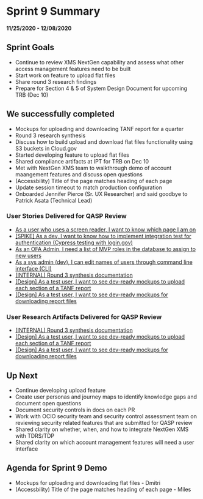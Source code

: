 # Sprint 9 Summary
**11/25/2020 - 12/08/2020**

## Sprint Goals
- Continue to review XMS NextGen capability and assess what other access management features need to be built 
- Start work on feature to upload flat files
- Share round 3 research findings 
- Prepare for Section 4 & 5 of System Design Document for upcoming TRB (Dec 10)  

## We successfully completed
- Mockups for uploading and downloading TANF report for a quarter 
- Round 3 research synthesis 
- Discuss how to build upload and download flat files  functionality using S3 buckets in Cloud.gov 
- Started developing feature to upload flat files 
- Shared compliance artifacts at IPT for TRB on Dec 10
- Met with NextGen XMS team to walkthrough demo of  account maangement features and discuss open questions
- (Accessbility) Title of the page matches heading of each page
- Update session timeout to match production configuration
- Onboarded Jennifer Pierce (Sr. UX Researcher) and said goodbye to Patrick Asata (Technical Lead)  

### User Stories Delivered for QASP Review
- [As a user who uses a screen reader, I want to know which page I am on](https://github.com/raft-tech/TANF-app/issues/283)
- [[SPIKE] As a dev, I want to know how to implement integration test for authentication (Cypress testing with login.gov)](https://github.com/raft-tech/TANF-app/issues/377)
- [As an OFA Admin, I need a list of MVP roles in the database to assign to new users](https://github.com/raft-tech/TANF-app/issues/309) 
- [As a sys admin (dev), I can edit names of users through command line interface (CLI)](https://github.com/raft-tech/TANF-app/issues/149)
- [(INTERNAL) Round 3 synthesis documentation](https://github.com/raft-tech/TANF-app/issues/350)
- [[Design] As a test user, I want to see dev-ready mockups to upload each section of a TANF report](https://github.com/raft-tech/TANF-app/issues/427)
- [ [Design] As a test user, I want to see dev-ready mockups for downloading report files](https://github.com/raft-tech/TANF-app/issues/415)

### User Research Artifacts Delivered for QASP Review
- [(INTERNAL) Round 3 synthesis documentation](https://github.com/raft-tech/TANF-app/issues/350)
- [[Design] As a test user, I want to see dev-ready mockups to upload each section of a TANF report](https://github.com/raft-tech/TANF-app/issues/427)
- [ [Design] As a test user, I want to see dev-ready mockups for downloading report files](https://github.com/raft-tech/TANF-app/issues/415)

## Up Next
- Continue developing upload feature
- Create user personas and journey maps to identify knowledge gaps and document open questions 
- Document security controls in docs on each PR
- Work with OCIO security team and security control assessment team on reviewing security related features that are submitted for QASP review
- Shared clarity on whether, when, and how to integrate NextGen XMS with TDRS/TDP
- Shared clarity on which account management features will need a user interface 

## Agenda for Sprint 9 Demo 
- Mockups for uploading and downloading flat files - Dmitri
- (Accessbility) Title of the page matches heading of each page   - Miles 
